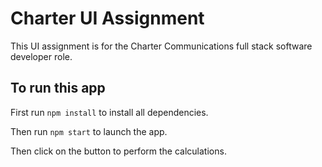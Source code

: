 # Charter UI Assignment
This UI assignment is for the Charter Communications full stack software developer role.
## To run this app
First run `npm install` to install all dependencies.

Then run `npm start` to launch the app.

Then click on the button to perform the calculations.